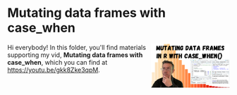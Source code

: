 # Mutating data frames with case_when
[<img src="case_when thumb.png" align="right" height="100" />](<https://youtu.be/gkk8Zke3qpM>)

Hi everybody! In this folder, you'll find materials supporting my vid, **Mutating data frames with case_when**, which you can find at <https://youtu.be/gkk8Zke3qpM>. 